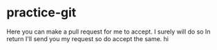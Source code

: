 # practice-git
Here you can make a pull request for me to accept. I surely will do so
In return I'll send you my request so do accept the same.
hi